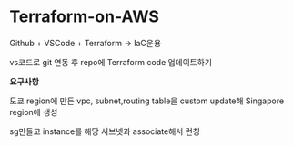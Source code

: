 # Terraform-on-AWS
Github + VSCode + Terraform → IaC운용

vs코드로 git 연동 후 repo에 Terraform code 업데이트하기


**요구사항**

도쿄 region에 만든 vpc, subnet,routing table을 custom update해 Singapore region에 생성

sg만들고 instance를 해당 서브넷과 associate해서 런칭
